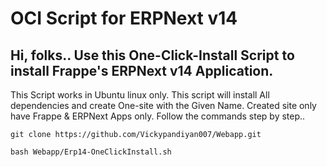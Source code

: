 # OCI Script for ERPNext v14

## Hi, folks.. Use this One-Click-Install Script to install Frappe's ERPNext v14 Application.

This Script works in Ubuntu linux only. 
This script will install All dependencies and create One-site with the Given Name.
Created site only have Frappe & ERPNext Apps only.
Follow the commands step by step..


``` 
git clone https://github.com/Vickypandiyan007/Webapp.git
```

``` 
bash Webapp/Erp14-OneClickInstall.sh
```
